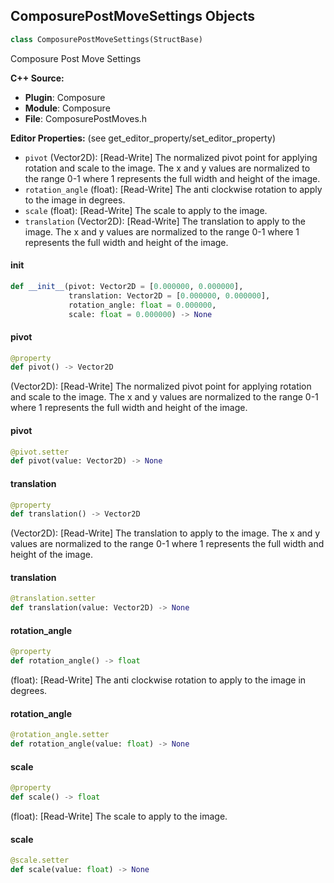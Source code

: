 ## ComposurePostMoveSettings Objects

```python
class ComposurePostMoveSettings(StructBase)
```

Composure Post Move Settings

**C++ Source:**

- **Plugin**: Composure
- **Module**: Composure
- **File**: ComposurePostMoves.h

**Editor Properties:** (see get_editor_property/set_editor_property)

- ``pivot`` (Vector2D):  [Read-Write] The normalized pivot point for applying rotation and scale to the image. The x and y values are normalized to the range 0-1 where 1 represents the full width and height of the image.
- ``rotation_angle`` (float):  [Read-Write] The anti clockwise rotation to apply to the image in degrees.
- ``scale`` (float):  [Read-Write] The scale to apply to the image.
- ``translation`` (Vector2D):  [Read-Write] The translation to apply to the image.  The x and y values are normalized to the range 0-1 where 1 represents the full width and height of the image.

<a id="unreal.ComposurePostMoveSettings.__init__"></a>

#### __init__

```python
def __init__(pivot: Vector2D = [0.000000, 0.000000],
             translation: Vector2D = [0.000000, 0.000000],
             rotation_angle: float = 0.000000,
             scale: float = 0.000000) -> None
```

<a id="unreal.ComposurePostMoveSettings.pivot"></a>

#### pivot

```python
@property
def pivot() -> Vector2D
```

(Vector2D):  [Read-Write] The normalized pivot point for applying rotation and scale to the image. The x and y values are normalized to the range 0-1 where 1 represents the full width and height of the image.

<a id="unreal.ComposurePostMoveSettings.pivot"></a>

#### pivot

```python
@pivot.setter
def pivot(value: Vector2D) -> None
```

<a id="unreal.ComposurePostMoveSettings.translation"></a>

#### translation

```python
@property
def translation() -> Vector2D
```

(Vector2D):  [Read-Write] The translation to apply to the image.  The x and y values are normalized to the range 0-1 where 1 represents the full width and height of the image.

<a id="unreal.ComposurePostMoveSettings.translation"></a>

#### translation

```python
@translation.setter
def translation(value: Vector2D) -> None
```

<a id="unreal.ComposurePostMoveSettings.rotation_angle"></a>

#### rotation_angle

```python
@property
def rotation_angle() -> float
```

(float):  [Read-Write] The anti clockwise rotation to apply to the image in degrees.

<a id="unreal.ComposurePostMoveSettings.rotation_angle"></a>

#### rotation_angle

```python
@rotation_angle.setter
def rotation_angle(value: float) -> None
```

<a id="unreal.ComposurePostMoveSettings.scale"></a>

#### scale

```python
@property
def scale() -> float
```

(float):  [Read-Write] The scale to apply to the image.

<a id="unreal.ComposurePostMoveSettings.scale"></a>

#### scale

```python
@scale.setter
def scale(value: float) -> None
```

<a id="unreal.ComposureUVMapSettings"></a>